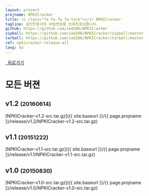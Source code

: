 ```yaml
---
layout: project
projname: NPKICracker
title: <i class="fa fa-fw fa-lock"></i> NPKICracker
tagline: 공인인증서의 비밀번호를 브루트포싱합니다.
github: https://github.com/ied206/NPKICracker
zipball: https://github.com/ied206/NPKICracker/zipball/master
tarball: https://github.com/ied206/NPKICracker/tarball/master
ref: npkicracker-release-all
lang: ko
---
```


<a href="{{ site.baseurl }}/{{ page.projname }}" class="btn-dark"><i class="fa fa-fw fa-chevron-left"></i>&nbsp;&nbsp;뒤로가기</a>

# <i class="fa fa-fw fa-history"></i> 모든 버젼

## v1.2 <small>(20160614)</small>
[NPKICracker-v1.2-src.tar.gz]({{ site.baseurl }}/{{ page.projname }}/release/v1.2/NPKICracker-v1.2-src.tar.gz)

## v1.1 <small>(20151222)</small>
[NPKICracker-v1.1-src.tar.gz]({{ site.baseurl }}/{{ page.projname }}/release/v1.1/NPKICracker-v1.1-src.tar.gz)

## v1.0 <small>(20150830)</small>
[NPKICracker-v1.0-src.tar.gz]({{ site.baseurl }}/{{ page.projname }}/release/v1.0/NPKICracker-v1.0-src.tar.gz)

